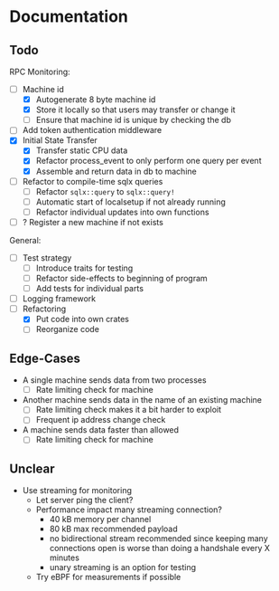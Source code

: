 # Documentation

## Todo

RPC Monitoring:

- [ ] Machine id
  - [x] Autogenerate 8 byte machine id
  - [x] Store it locally so that users may transfer or change it
  - [ ] Ensure that machine id is unique by checking the db
- [ ] Add token authentication middleware
- [X] Initial State Transfer
  - [x] Transfer static CPU data
  - [x] Refactor process_event to only perform one query per event
  - [X] Assemble and return data in db to machine
- [ ] Refactor to compile-time sqlx queries
  - [ ] Refactor `sqlx::query` to `sqlx::query!`
  - [ ] Automatic start of localsetup if not already running
  - [ ] Refactor individual updates into own functions
- [ ] ? Register a new machine if not exists

General:

- [ ] Test strategy
  - [ ] Introduce traits for testing
  - [ ] Refactor side-effects to beginning of program
  - [ ] Add tests for individual parts
- [ ] Logging framework
- [ ] Refactoring
  - [x] Put code into own crates
  - [ ] Reorganize code

## Edge-Cases

- A single machine sends data from two processes
  - [ ] Rate limiting check for machine
- Another machine sends data in the name of an existing machine
  - [ ] Rate limiting check makes it a bit harder to exploit
  - [ ] Frequent ip address change check
- A machine sends data faster than allowed
  - [ ] Rate limiting check for machine

## Unclear

- Use streaming for monitoring
  - Let server ping the client?
  - Performance impact many streaming connection?
    - 40 kB memory per channel
    - 80 kB max recommended payload
    - no bidirectional stream recommended since keeping many connections open
      is worse than doing a handshale every X minutes
    - unary streaming is an option for testing
  - Try eBPF for measurements if possible
